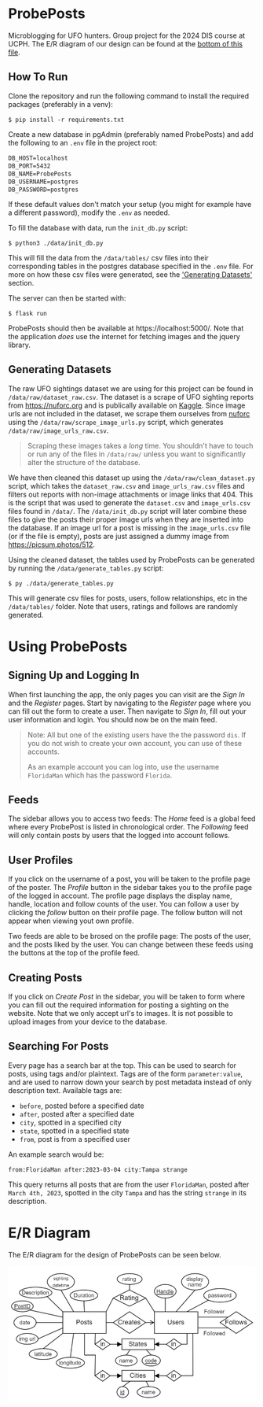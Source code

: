# ProbePosts
Microblogging for UFO hunters. Group project for the 2024 DIS course at UCPH. The E/R diagram of our design can be found at the [bottom of this file](#E/R-Diagram). 

## How To Run
Clone the repository and run the following command to install the required packages (preferably in a venv):
```
$ pip install -r requirements.txt
```
Create a new database in pgAdmin (preferably named ProbePosts) and add the following to an `.env` file in the project root:
```
DB_HOST=localhost
DB_PORT=5432
DB_NAME=ProbePosts
DB_USERNAME=postgres
DB_PASSWORD=postgres
```
If these default values don't match your setup (you might for example have a different password), modify the `.env` as needed.

To fill the database with data, run the `init_db.py` script:
```
$ python3 ./data/init_db.py
```
This will fill the data from the `/data/tables/` csv files into their corresponding tables in the postgres database specified in the `.env` file. For more on how these csv files were generated, see the ['Generating Datasets'](#Generating-Datasets) section.

The server can then be started with:
```
$ flask run
```
ProbePosts should then be available at https://localhost:5000/. Note that the application *does* use the internet for fetching images and the jquery library.

## Generating Datasets
The raw UFO sightings dataset we are using for this project can be found in `/data/raw/dataset_raw.csv`. The dataset is a scrape of UFO sighting reports from https://nuforc.org and is publically available on [Kaggle](https://www.kaggle.com/datasets/joebeachcapital/ufo-sightings/data). Since image urls are not included in the dataset, we scrape them ourselves from [nuforc](https://nuforc.org) using the `/data/raw/scrape_image_urls.py` script, which generates `/data/raw/image_urls_raw.csv`.

> Scraping these images takes a *long* time. You shouldn't have to touch or run any of the files in `/data/raw/` unless you want to significantly alter the structure of the database.

We have then cleaned this dataset up using the `/data/raw/clean_dataset.py` script, which takes the `dataset_raw.csv` and `image_urls_raw.csv` files and filters out reports with non-image attachments or image links that 404. This is the script that was used to generate the `dataset.csv` and `image_urls.csv` files found in `/data/`. The `/data/init_db.py` script will later combine these files to give the posts their proper image urls when they are inserted into the database. If an image url for a post is missing in the `image_urls.csv` file (or if the file is empty), posts are just assigned a dummy image from https://picsum.photos/512.

Using the cleaned dataset, the tables used by ProbePosts can be generated by running the `/data/generate_tables.py` script:
```
$ py ./data/generate_tables.py
```
This will generate csv files for posts, users, follow relationships, etc in the `/data/tables/` folder. Note that users, ratings and follows are randomly generated.

# Using ProbePosts
## Signing Up and Logging In
When first launching the app, the only pages you can visit are the *Sign In* and the *Register* pages. Start by navigating to the *Register* page where you can fill out the form to create a user. Then navigate to *Sign In*, fill out your user information and login. You should now be on the main feed.

> Note: All but one of the existing users have the the password `dis`. If you do not wish to create your own account, you can use of these accounts.
> 
> As an example account you can log into, use the username `FloridaMan` which has the password `Florida`.

## Feeds
The sidebar allows you to access two feeds: The *Home* feed is a global feed where every ProbePost is listed in chronological order. The *Following* feed will only contain posts by users that the logged into account follows.

## User Profiles
If you click on the username of a post, you will be taken to the profile page of the poster. The *Profile* button in the sidebar takes you to the profile page of the logged in account. The profile page displays the display name, handle, location and follow counts of the user. You can follow a user by clicking the *follow* button on their profile page. The follow button will not appear when viewing yout own profile.

Two feeds are able to be brosed on the profile page: The posts of the user, and the posts liked by the user. You can change between these feeds using the buttons at the top of the profile feed.

## Creating Posts
If you click on *Create Post* in the sidebar, you will be taken to form where you can fill out the required information for posting a sighting on the website. Note that we only accept url's to images. It is not possible to upload images from your device to the database.

## Searching For Posts
Every page has a search bar at the top. This can be used to search for posts, using tags and/or plaintext. Tags are of the form `parameter:value`, and are used to narrow down your search by post metadata instead of only description text. Available tags are:
* `before`, posted before a specified date
* `after`, posted after a specified date
* `city`, spotted in a specified city
* `state`, spotted in a specified state
* `from`, post is from a specified user

An example search would be:
```
from:FloridaMan after:2023-03-04 city:Tampa strange
```
This query returns all posts that are from the user `FloridaMan`, posted after `March 4th, 2023`, spotted in the city `Tampa` and has the string `strange` in its description.

# E/R Diagram
The E/R diagram for the design of ProbePosts can be seen below.

![ER-Diagram](ER.png)
